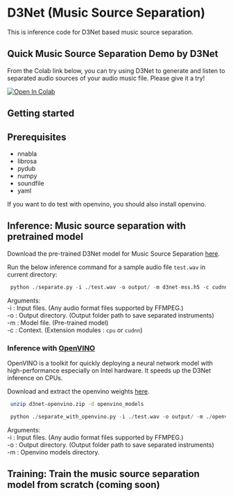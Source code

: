 # D3Net (Music Source Separation)

This is inference code for D3Net based music source separation.

## Quick Music Source Separation Demo by D3Net

From the Colab link below, you can try using D3Net to generate and listen to separated audio sources of your audio music file. Please give it a try!

[![Open In Colab](https://colab.research.google.com/assets/colab-badge.svg)](https://colab.research.google.com/github/sony/ai-research-code/blob/master/d3net/music-source-separation/D3Net-MSS.ipynb)

## Getting started

## Prerequisites
* nnabla 
* librosa
* pydub
* numpy
* soundfile
* yaml

If you want to do test with openvino, you should also install openvino.

## Inference: Music source separation with pretrained model

Download the pre-trained D3Net model for Music Source Separation [here](https://nnabla.org/pretrained-models/ai-research-code/d3net/mss/d3net-mss.h5).

Run the below inference command for a sample audio file `test.wav` in current directory:
```python
 python ./separate.py -i ./test.wav -o output/ -m d3net-mss.h5 -c cudnn
 ```
Arguments:  
-i : Input files. (Any audio format files supported by FFMPEG.)  
-o : Output directory. (Output folder path to save separated instruments)  
-m : Model file. (Pre-trained model)  
-c : Context. (Extension modules : `cpu` or `cudnn`)  

### Inference with [OpenVINO](https://docs.openvinotoolkit.org/)
OpenVINO is a toolkit for quickly deploying a neural network model with high-performance especially on Intel hardware. It speeds up the D3Net inference on CPUs.

Download and extract the openvino weights [here](https://nnabla.org/pretrained-models/ai-research-code/d3net/mss/d3net-openvino.zip).
```bash
 unzip d3net-openvino.zip -d openvino_models
 ```
```python
 python ./separate_with_openvino.py -i ./test.wav -o output/ -m ./openvino_models
 ```
Arguments:  
-i : Input files. (Any audio format files supported by FFMPEG.)  
-o : Output directory. (Output folder path to save separated instruments)  
-m : Openvino models directory.  

## Training: Train the music source separation model from scratch (**coming soon**)
